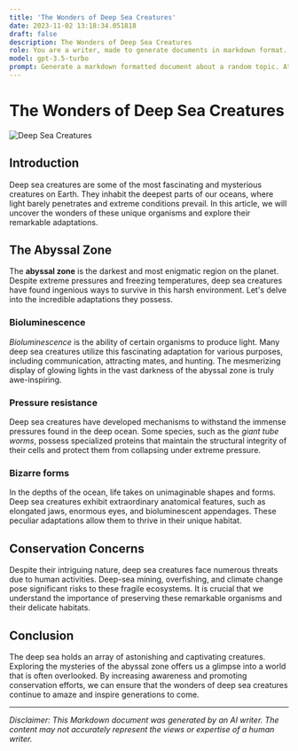 ```yaml
---
title: 'The Wonders of Deep Sea Creatures'
date: 2023-11-02 13:18:34.051818
draft: false
description: The Wonders of Deep Sea Creatures
role: You are a writer, made to generate documents in markdown format. It is very important that all of the documents you generate are in valid markdown format.
model: gpt-3.5-turbo
prompt: Generate a markdown formatted document about a random topic. At the bottom, include a disclaimer explaining that the document was generated by you. The first line of the document should be the title. Make sure that the entire document is in proper markdown format, using a mix of various tags to make the document visually appealing.
---
```


# The Wonders of Deep Sea Creatures

![Deep Sea Creatures](https://example.com/deep-sea-creatures.jpg)

## Introduction

Deep sea creatures are some of the most fascinating and mysterious creatures on Earth. They inhabit the deepest parts of our oceans, where light barely penetrates and extreme conditions prevail. In this article, we will uncover the wonders of these unique organisms and explore their remarkable adaptations.

## The Abyssal Zone

The **abyssal zone** is the darkest and most enigmatic region on the planet. Despite extreme pressures and freezing temperatures, deep sea creatures have found ingenious ways to survive in this harsh environment. Let's delve into the incredible adaptations they possess.

### Bioluminescence

*Bioluminescence* is the ability of certain organisms to produce light. Many deep sea creatures utilize this fascinating adaptation for various purposes, including communication, attracting mates, and hunting. The mesmerizing display of glowing lights in the vast darkness of the abyssal zone is truly awe-inspiring.

### Pressure resistance

Deep sea creatures have developed mechanisms to withstand the immense pressures found in the deep ocean. Some species, such as the *giant tube worms*, possess specialized proteins that maintain the structural integrity of their cells and protect them from collapsing under extreme pressure.

### Bizarre forms

In the depths of the ocean, life takes on unimaginable shapes and forms. Deep sea creatures exhibit extraordinary anatomical features, such as elongated jaws, enormous eyes, and bioluminescent appendages. These peculiar adaptations allow them to thrive in their unique habitat.

## Conservation Concerns

Despite their intriguing nature, deep sea creatures face numerous threats due to human activities. Deep-sea mining, overfishing, and climate change pose significant risks to these fragile ecosystems. It is crucial that we understand the importance of preserving these remarkable organisms and their delicate habitats.

## Conclusion

The deep sea holds an array of astonishing and captivating creatures. Exploring the mysteries of the abyssal zone offers us a glimpse into a world that is often overlooked. By increasing awareness and promoting conservation efforts, we can ensure that the wonders of deep sea creatures continue to amaze and inspire generations to come.

***

*Disclaimer: This Markdown document was generated by an AI writer. The content may not accurately represent the views or expertise of a human writer.*